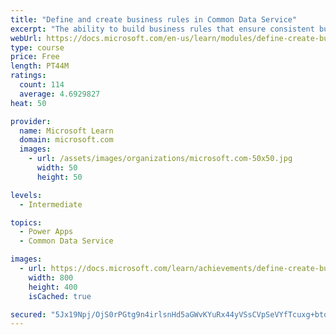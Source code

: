 ```yaml
---
title: "Define and create business rules in Common Data Service"
excerpt: "The ability to build business rules that ensure consistent business logic regardless of the app accessing that data set is imperative to a successful business operation. This module will show you how you can build business rules that are triggered anytime they are used within Common Data Service."
webUrl: https://docs.microsoft.com/en-us/learn/modules/define-create-business-rules/
type: course
price: Free
length: PT44M
ratings:
  count: 114
  average: 4.6929827
heat: 50

provider:
  name: Microsoft Learn
  domain: microsoft.com
  images:
    - url: /assets/images/organizations/microsoft.com-50x50.jpg
      width: 50
      height: 50

levels:
  - Intermediate

topics:
  - Power Apps
  - Common Data Service

images:
  - url: https://docs.microsoft.com/learn/achievements/define-create-business-rules-social.png
    width: 800
    height: 400
    isCached: true

secured: "5Jx19Npj/OjS0rPGtg9n4irlsnHd5aGWvKYuRx44yVSsCVpSeVYfTcuxg+btoOHP+ftXKk453O2ez/wYp0Orn0neVaqNntwgfClR87U5TFBWBgh4mzkdiwG9TBGmBXV52zh9yXiSZYJxcVJM9KbCmR09oYpI59Z1xgOdlkt89GkzK2ABY8e/LgkPCh1+5kLFcv1AVQGQQPLAWyMWFkawxt/UEJWONKLlZqmKR7GII7TqZjAG8t6nTT+SoOspIbInvWlLOL0QTjoorNZQH5c5vykNWygk63DVbvoGDq3VlU6mvO5k5DuT4O+79abdjKTeqXtlJlGxvIw32e0GrxlGskQxYVmBsZ2QZZm3G/DRjNb94RZsKCYP9vYFDk7/WDcViBU9MhWXzy+SDEKV1jeWGa6lQctX+oHycwGQBc5hTjw=;7PKY6eneM0mn00YzRpfb+g=="
---
```


